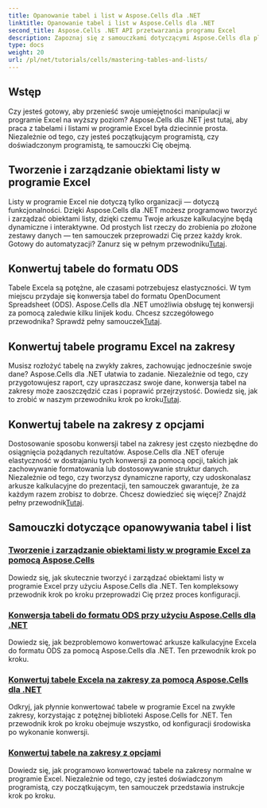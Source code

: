 ```yaml
---
title: Opanowanie tabel i list w Aspose.Cells dla .NET
linktitle: Opanowanie tabel i list w Aspose.Cells dla .NET
second_title: Aspose.Cells .NET API przetwarzania programu Excel
description: Zapoznaj się z samouczkami dotyczącymi Aspose.Cells dla platformy .NET, obejmującymi m.in. tworzenie i zarządzanie obiektami listy, konwersję tabel na zakresy oraz konwersję do formatu ODS krok po kroku.
type: docs
weight: 20
url: /pl/net/tutorials/cells/mastering-tables-and-lists/
---
```

## Wstęp

Czy jesteś gotowy, aby przenieść swoje umiejętności manipulacji w programie Excel na wyższy poziom? Aspose.Cells dla .NET jest tutaj, aby praca z tabelami i listami w programie Excel była dziecinnie prosta. Niezależnie od tego, czy jesteś początkującym programistą, czy doświadczonym programistą, te samouczki Cię obejmą.

## Tworzenie i zarządzanie obiektami listy w programie Excel  
 Listy w programie Excel nie dotyczą tylko organizacji — dotyczą funkcjonalności. Dzięki Aspose.Cells dla .NET możesz programowo tworzyć i zarządzać obiektami listy, dzięki czemu Twoje arkusze kalkulacyjne będą dynamiczne i interaktywne. Od prostych list rzeczy do zrobienia po złożone zestawy danych — ten samouczek przeprowadzi Cię przez każdy krok. Gotowy do automatyzacji? Zanurz się w pełnym przewodniku[Tutaj](./create-and-manage-list-object/).  

## Konwertuj tabele do formatu ODS  
Tabele Excela są potężne, ale czasami potrzebujesz elastyczności. W tym miejscu przydaje się konwersja tabel do formatu OpenDocument Spreadsheet (ODS). Aspose.Cells dla .NET umożliwia obsługę tej konwersji za pomocą zaledwie kilku linijek kodu. Chcesz szczegółowego przewodnika? Sprawdź pełny samouczek[Tutaj](./convert-table-to-ods-format/).  

## Konwertuj tabele programu Excel na zakresy  
 Musisz rozłożyć tabelę na zwykły zakres, zachowując jednocześnie swoje dane? Aspose.Cells dla .NET ułatwia to zadanie. Niezależnie od tego, czy przygotowujesz raport, czy upraszczasz swoje dane, konwersja tabel na zakresy może zaoszczędzić czas i poprawić przejrzystość. Dowiedz się, jak to zrobić w naszym przewodniku krok po kroku[Tutaj](./convert-excel-tables-to-range/).  

## Konwertuj tabele na zakresy z opcjami  

Dostosowanie sposobu konwersji tabel na zakresy jest często niezbędne do osiągnięcia pożądanych rezultatów. Aspose.Cells dla .NET oferuje elastyczność w dostrajaniu tych konwersji za pomocą opcji, takich jak zachowywanie formatowania lub dostosowywanie struktur danych. Niezależnie od tego, czy tworzysz dynamiczne raporty, czy udoskonalasz arkusze kalkulacyjne do prezentacji, ten samouczek gwarantuje, że za każdym razem zrobisz to dobrze. Chcesz dowiedzieć się więcej? Znajdź pełny przewodnik[Tutaj](./convert-tables-to-range-with-options/).  

## Samouczki dotyczące opanowywania tabel i list
### [Tworzenie i zarządzanie obiektami listy w programie Excel za pomocą Aspose.Cells](./create-and-manage-list-object/)
Dowiedz się, jak skutecznie tworzyć i zarządzać obiektami listy w programie Excel przy użyciu Aspose.Cells dla .NET. Ten kompleksowy przewodnik krok po kroku przeprowadzi Cię przez proces konfiguracji.
### [Konwersja tabeli do formatu ODS przy użyciu Aspose.Cells dla .NET](./convert-table-to-ods-format/)
Dowiedz się, jak bezproblemowo konwertować arkusze kalkulacyjne Excela do formatu ODS za pomocą Aspose.Cells dla .NET. Ten przewodnik krok po kroku.
### [Konwertuj tabele Excela na zakresy za pomocą Aspose.Cells dla .NET](./convert-excel-tables-to-range/)
Odkryj, jak płynnie konwertować tabele w programie Excel na zwykłe zakresy, korzystając z potężnej biblioteki Aspose.Cells for .NET. Ten przewodnik krok po kroku obejmuje wszystko, od konfiguracji środowiska po wykonanie konwersji.
### [Konwertuj tabele na zakresy z opcjami](./convert-tables-to-range-with-options/)
Dowiedz się, jak programowo konwertować tabele na zakresy normalne w programie Excel. Niezależnie od tego, czy jesteś doświadczonym programistą, czy początkującym, ten samouczek przedstawia instrukcje krok po kroku.
